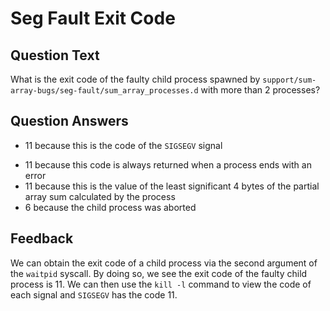 # Seg Fault Exit Code

## Question Text

What is the exit code of the faulty child process spawned by `support/sum-array-bugs/seg-fault/sum_array_processes.d` with more than 2 processes?

## Question Answers

+ 11 because this is the code of the `SIGSEGV` signal
- 11 because this code is always returned when a process ends with an error
- 11 because this is the value of the least significant 4 bytes of the partial array sum calculated by the process
- 6 because the child process was aborted

## Feedback

We can obtain the exit code of a child process via the second argument of the `waitpid` syscall.
By doing so, we see the exit code of the faulty child process is 11.
We can then use the `kill -l` command to view the code of each signal and `SIGSEGV` has the code 11.
